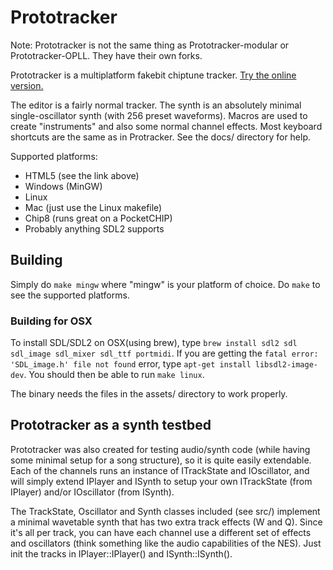 # Prototracker

Note: Prototracker is not the same thing as Prototracker-modular or Prototracker-OPLL. They have their own forks.

Prototracker is a multiplatform fakebit chiptune tracker. [Try the online version.](http://kometbomb.net/prototracker/)

The editor is a fairly normal tracker. The synth is an absolutely minimal single-oscillator synth (with 256 preset waveforms). Macros are used to create "instruments" and also some normal channel effects. Most keyboard shortcuts are the same as in Protracker. See the docs/ directory for help.

Supported platforms:
 * HTML5 (see the link above)
 * Windows (MinGW)
 * Linux
 * Mac (just use the Linux makefile)
 * Chip8 (runs great on a PocketCHIP)
 * Probably anything SDL2 supports

## Building

Simply do ```make mingw``` where "mingw" is your platform of choice. Do ```make``` to see the supported platforms.

### Building for OSX

To install SDL/SDL2 on OSX(using brew), type ```brew install sdl2 sdl sdl_image sdl_mixer sdl_ttf portmidi```. If you are getting the ```fatal error: 'SDL_image.h' file not found``` error, type ```apt-get install libsdl2-image-dev```. You should then be able to run ```make linux```.

The binary needs the files in the assets/ directory to work properly.

## Prototracker as a synth testbed

Prototracker was also created for testing audio/synth code (while having some minimal setup for a song structure), so it is quite easily extendable. Each of the channels runs an instance of ITrackState and IOscillator, and will simply extend IPlayer and ISynth to setup your own ITrackState (from IPlayer) and/or IOscillator (from ISynth).

The TrackState, Oscillator and Synth classes included (see src/) implement a minimal wavetable synth that has two extra track effects (W and Q). Since it's all per track, you can have each channel use a different set of effects and oscillators (think something like the audio capabilities of the NES). Just init the tracks in IPlayer::IPlayer() and ISynth::ISynth().
